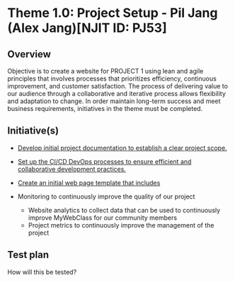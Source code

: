 # Theme 1.0: Project Setup - Pil Jang (Alex Jang)[NJIT ID: PJ53]
## Overview
Objective is to create a website for PROJECT 1 using lean and agile principles that involves processes that prioritizes efficiency, continuous improvement, 
and customer satisfaction. The process of delivering value to our audience through a collaborative and iterative process allows flexibility and adaptation 
to change. In order maintain long-term success and meet business requirements, initiatives in the theme must be completed.
## Initiative(s)

* [Develop initial project documentation to establish a clear project scope.](initiatives/documentation_initiative.md)
* [Set up the CI/CD DevOps processes to ensure efficient and collaborative development practices.](initiatives/initiative_devops.md)
* [Create an initial web page template that includes](initiatives/initiative_webpage_template.md)

* Monitoring to continuously improve the quality of our project
  * Website analytics to collect data that can be used to continuously improve MyWebClass for our community members
  * Project metrics to continuously improve the management of the project

## Test plan
How will this be tested?

